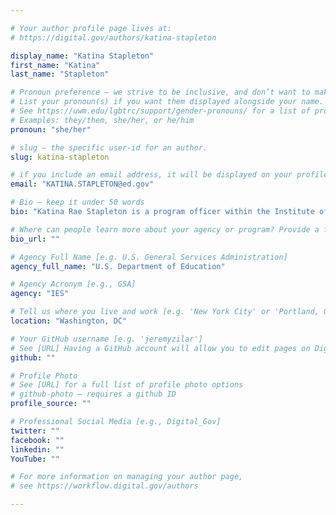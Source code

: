 ```yaml
---

# Your author profile page lives at:
# https://digital.gov/authors/katina-stapleton

display_name: "Katina Stapleton"
first_name: "Katina"
last_name: "Stapleton"

# Pronoun preference — we strive to be inclusive, and don’t want to make assumptions on a person’s first name (be it a gender-neutral name, or is one more common in languages other than English). Learn more http://www.MyPronouns.org
# List your pronoun(s) if you want them displayed alongside your name. Leave it blank and we'll use just your name.
# See https://uwm.edu/lgbtrc/support/gender-pronouns/ for a list of pronouns
# Examples: they/them, she/her, or he/him
pronoun: "she/her"

# slug — the specific user-id for an author.
slug: katina-stapleton

# if you include an email address, it will be displayed on your profile page
email: "KATINA.STAPLETON@ed.gov"

# Bio — keep it under 50 words
bio: "Katina Rae Stapleton is a program officer within the Institute of Education Sciences (IES), at the U.S. Department of Education. In this role, Katina oversees research training programs, as well as research portfolios on education leadership and highly mobile students. She also provides guidance to IES on communications, including plain language, and diversity and inclusion issues. Katina has provided plain language training for federal agencies for several years and became the co-chair of the federal Plain Language Action and Information Network (PLAIN) in 2020. Katina has an undergraduate degree in print journalism from the University of Maryland at College Park and a Ph.D. in Political Science from Duke University, where she specialized in political communication. Before joining the federal government, Katina was an Assistant Professor of Political Science at Syracuse University."

# Where can people learn more about your agency or program? Provide a full URL [e.g. 'https://www.example.gov/']
bio_url: ""

# Agency Full Name [e.g. U.S. General Services Administration]
agency_full_name: "U.S. Department of Education"

# Agency Acronym [e.g., GSA]
agency: "IES"

# Tell us where you live and work [e.g. 'New York City' or 'Portland, OR']
location: "Washington, DC"

# Your GitHub username [e.g. 'jeremyzilar']
# See [URL] Having a GitHub account will allow you to edit pages on DigitalGov. The image used in your GitHub account can also be used to populate your digital.gov profile photo.
github: ""

# Profile Photo
# See [URL] for a full list of profile photo options
# github-photo — requires a github ID
profile_source: ""

# Professional Social Media [e.g., Digital_Gov]
twitter: ""
facebook: ""
linkedin: ""
YouTube: ""

# For more information on managing your author page,
# see https://workflow.digital.gov/authors

---
```

